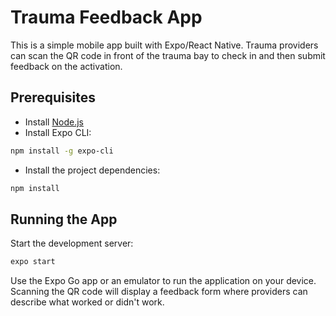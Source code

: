# Trauma Feedback App

This is a simple mobile app built with Expo/React Native. Trauma providers can scan the QR code in front of the trauma bay to check in and then submit feedback on the activation.

## Prerequisites

- Install [Node.js](https://nodejs.org/)
- Install Expo CLI:

```bash
npm install -g expo-cli
```

- Install the project dependencies:

```bash
npm install
```

## Running the App

Start the development server:

```bash
expo start
```

Use the Expo Go app or an emulator to run the application on your device. Scanning the QR code will display a feedback form where providers can describe what worked or didn't work.
